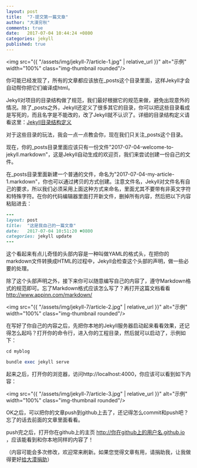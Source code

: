 ```yaml
---
layout: post
title:  "7-提交第一篇文章"
author: "大漠穷秋"
comments: true
date:   2017-07-04 10:44:24 +0800
categories: jekyll
published: true
---
```


<img src="{{ "/assets/img/jekyll-7/article-1.jpg" | relative_url }}" alt="示例" width="100%" class="img-thumbnail rounded"/>

你可能已经发现了，所有的文章都应该放在_posts这个目录里面，这样Jekyll才会自动帮你把它们编译成html。

Jekyll对项目的目录结构做了规范，我们最好根据它的规范来做，避免出现意外的情况。除了_posts之外，Jekyll还定义了很多其它的目录，你可以把这些目录看成是写死的，而且名字是不能改的，改了Jekyll就不认识了。详细的目录结构定义请看这里：[Jekyll目录结构定义](https://jekyllrb.com/docs/structure/)

对于这些目录的玩法，我会一点一点教会你，现在我们只关注_posts这个目录。

现在，你的_posts目录里面应该只有一份文件"2017-07-04-welcome-to-jekyll.markdown"，这是Jekyll自动生成的欢迎页，我们来尝试创建一份自己的文件。

在_posts目录里面新建一个普通的文件，命名为"2017-07-04-my-article-1.markdown"，你也可以通过拷贝的方式创建。注意文件名，Jekyll对文件名有自己的要求，所以我们必须采用上面这种方式来命名，里面尤其不要带有非英文字符和特殊字符。在你的代码编辑器里面打开新文件，删掉所有内容，然后把以下内容粘贴进去：

```ruby
---
layout: post
title:  "这是我自己的一篇文章"
date:   2017-07-04 10:51:20 +0800
categories: jekyll update
---
```

这个看起来有点儿奇怪的头部内容是一种叫做YAML的格式头，在把你的markdown文件转换成HTML的过程中，Jekyll会检查这个头部的声明，做一些必要的处理。

除了这个头部声明之外，接下来你可以随意编写自己的内容了，遵守Markdown格式的规范即可。忘了Markdown格式应该怎么写了？再打开这篇文档看看<a href="http://www.appinn.com/markdown/" target="_blank">http://www.appinn.com/markdown/</a>

<img src="{{ "/assets/img/jekyll-7/article-2.jpg" | relative_url }}" alt="示例" width="100%" class="img-thumbnail rounded"/>

在写好了你自己的内容之后，先把你本地的Jekyll服务器启动起来看看效果，还记得怎么起吗？打开你的命令行，进入你的工程目录，然后就可以启动了，示例如下：

```ruby
cd myblog

bundle exec jekyll serve
```

起来之后，打开你的浏览器，访问http://localhost:4000，你应该可以看到如下内容：

<img src="{{ "/assets/img/jekyll-7/article-3.jpg" | relative_url }}" alt="示例" width="100%" class="img-thumbnail rounded"/>

OK之后，可以把你的文章push到github上去了，还记得怎么commit和push吧？忘了的话去前面的文章里面看看。

push完之后，打开你在github上的主页 http://你在github上的用户名.github.io ，应该能看到和你本地同样的内容了！

（内容可能会多次修改，欢迎常来刷新。如果您觉得文章有用，请捐助我，让我做得更好<a href="http://damoqiongqiu.github.io/donate/index.html">给大漠捐助</a>）